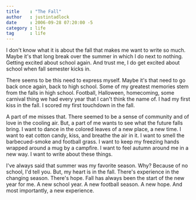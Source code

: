 ```yaml
---
title    : "The Fall"
author   : justintadlock
date     : 2006-09-28 07:20:00 -5
category : life
tag      : life
---
```


I don't know what it is about the fall that makes me want to write so much.  Maybe it's that long break over the summer in which I do next to nothing.  Getting excited about school again.  And trust me, I do get excited about school when fall semester kicks in.

There seems to be this need to express myself.  Maybe it's that need to go back once again, back to high school.  Some of my greatest memories stem from the falls in high school.  Football, Halloween, homecoming, some carnival thing we had every year that I can't think the name of.  I had my first kiss in the fall.  I scored my first touchdown in the fall.

A part of me misses that.  There seemed to be a sense of community and of love in the cooling air.  But, a part of me wants to see what the future falls bring.  I want to dance in the colored leaves of a new place, a new time.  I want to eat cotton candy, kiss, and breathe the air in it.  I want to smell the barbecued-smoke and football grass.  I want to keep my freezing hands wrapped around a mug by a campfire.  I want to feel autumn around me in a new way.  I want to write about these things.

I've always said that summer was my favorite season.  Why?  Because of no school, I'd tell you.  But, my heart is in the fall.  There's experience in the changing season.  There's hope.  Fall has always been the start of the new year for me.  A new school year.  A new football season.  A new hope.  And most importantly, a new experience.

